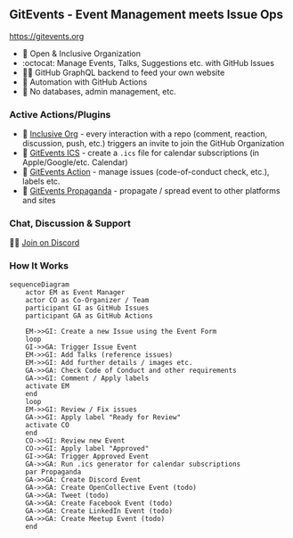 ## GitEvents - Event Management meets Issue Ops

https://gitevents.org

- 🌈 Open & Inclusive Organization
- :octocat: Manage Events, Talks, Suggestions etc. with GitHub Issues
- 🧑‍💻 GitHub GraphQL backend to feed your own website
- 🤖 Automation with GitHub Actions
- 🙈 No databases, admin management, etc.

### Active Actions/Plugins

- 🌈 [Inclusive Org](https://github.com/gitevents/inclusive-org) - every
  interaction with a repo (comment, reaction, discussion, push, etc.) triggers
  an invite to join the GitHub Organization
- 📆 [GitEvents ICS](https://github.com/gitevents/ics) - create a `.ics` file
  for calendar subscriptions (in Apple/Google/etc. Calendar)
- 🤖 [GitEvents Action](https://github.com/gitevents/action) - manage issues
  (code-of-conduct check, etc.), labels etc.
- 🤖 [GitEvents Propaganda](https://github.com/gitevents/propaganda) - propagate
  / spread event to other platforms and sites

### Chat, Discussion & Support

👩‍💻 [Join on Discord](https://discord.gg/m6cphasp4z)

### How It Works

```mermaid
sequenceDiagram
    actor EM as Event Manager
    actor CO as Co-Organizer / Team
    participant GI as GitHub Issues
    participant GA as GitHub Actions

    EM->>GI: Create a new Issue using the Event Form
    loop
    GI->>GA: Trigger Issue Event
    EM->>GI: Add Talks (reference issues)
    EM->>GI: Add further details / images etc.
    GA->>GA: Check Code of Conduct and other requirements
    GA->>GI: Comment / Apply labels
    activate EM
    end
    loop
    EM->>GI: Review / Fix issues
    GA->>GI: Apply label "Ready for Review"
    activate CO
    end
    CO->>GI: Review new Event
    CO->>GI: Apply label "Approved"
    GI->>GA: Trigger Approved Event
    GA->>GA: Run .ics generator for calendar subscriptions
    par Propaganda
    GA->>GA: Create Discord Event
    GA->>GA: Create OpenCollective Event (todo)
    GA->>GA: Tweet (todo)
    GA->>GA: Create Facebook Event (todo)
    GA->>GA: Create LinkedIn Event (todo)
    GA->>GA: Create Meetup Event (todo)
    end
```
